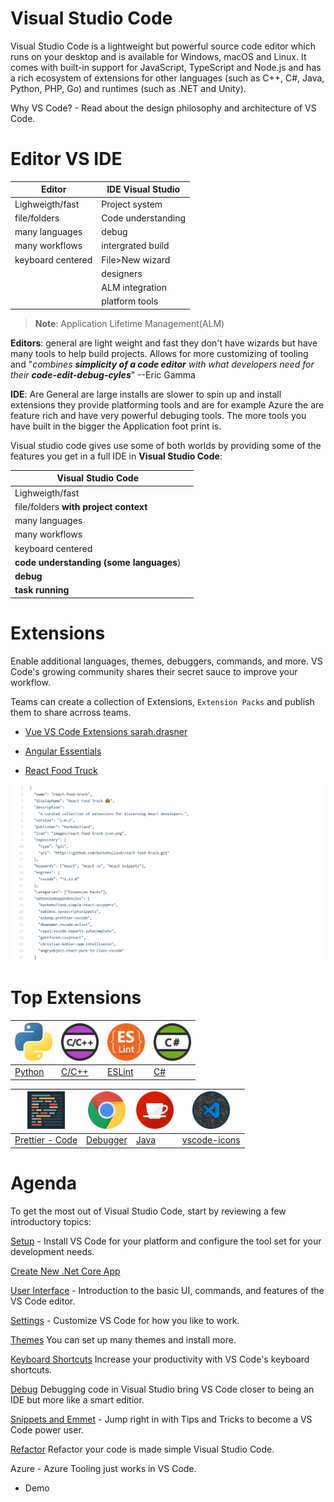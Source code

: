 # Visual Studio Code

Visual Studio Code is a lightweight but powerful source code editor which runs on your desktop and is available for Windows, macOS and Linux. It comes with built-in support for JavaScript, TypeScript and Node.js and has a rich ecosystem of extensions for other languages (such as C++, C#, Java, Python, PHP, Go) and runtimes (such as .NET and Unity).

Why VS Code? - Read about the design philosophy and architecture of VS Code.

# Editor VS IDE

| Editor            | IDE Visual Studio  |
| ----------------- | ------------------ |
| Lighweigth/fast   | Project system     |
| file/folders      | Code understanding |
| many languages    | debug              |
| many workflows    | intergrated build  |
| keyboard centered | File>New wizard    |
|                   | designers          |
|                   | ALM integration    |
|                   | platform tools     |

> **Note**: Application Lifetime Management(ALM)

**Editors**: general are light weight and fast they don't have wizards but have many tools to help build projects. Allows for more customizing of tooling and "_combines **simplicity of a code editor** with what developers need for their **code-edit-debug-cyles**_" --Eric Gamma

**IDE**: Are General are large installs are slower to spin up and install extensions they provide platforming tools and are  for example Azure the are feature rich and have very powerful debuging tools. The more tools you have built in the bigger the Application foot print is.

Visual studio code gives use some of both worlds by providing some of the features you get in a full IDE in **Visual Studio Code**:

| Visual Studio Code                      |     |
| --------------------------------------- | --- |
| Lighweigth/fast                         |
| file/folders **with project context**   |
| many languages                          |
| many workflows                          |
| keyboard centered                       |
| **code understanding (some languages**) |
| **debug**                               |
| **task running**                        |

# Extensions

Enable additional languages, themes, debuggers, commands, and more. VS Code's growing community shares their secret sauce to improve your workflow.

Teams can create a collection of Extensions, `Extension Packs` and publish them to share acrross teams.

* [Vue VS Code Extensions sarah.drasner](https://marketplace.visualstudio.com/items?itemName=sdras.vue-vscode-extensionpack)
* [Angular Essentials](https://marketplace.visualstudio.com/items?itemName=johnpapa.angular-essentials)

* [React Food Truck](https://marketplace.visualstudio.com/items?itemName=burkeholland.react-food-truck)

<img src="./Images/Agenda/food_truck_react_package_ext.png" alt="vscode-icons" width=""/>

# Top Extensions

| [<img src="./Images/Agenda/Python.png" alt="vscode-icons" width="60"/>](https://marketplace.visualstudio.com/items?itemName=ms-python.python) | [<img src="./Images/Agenda/CCPlusPlus.png" alt="vscode-icons" width="60" />](https://marketplace.visualstudio.com/items?itemName=ms-vscode.cpptools) | [<img src="./Images/Agenda/ESLint.png" alt="vscode-icons" width="60"/>](https://marketplace.visualstudio.com/items?itemName=dbaeumer.vscode-eslint) | [<img src="./Images/Agenda/CSharp.png" alt="vscode-icons" width="60" />](https://marketplace.visualstudio.com/items?itemName=ms-dotnettools.csharp)
 |------------- | ---------- | --------------- |-------------|
| [Python](https://marketplace.visualstudio.com/items?itemName=ms-python.python)                                                                | [C/C++](https://marketplace.visualstudio.com/items?itemName=ms-vscode.cpptools)                                                                      | [ESLint](https://marketplace.visualstudio.com/items?itemName=dbaeumer.vscode-eslint)                                                                | [C#](https://marketplace.visualstudio.com/items?itemName=ms-dotnettools.csharp)                                                                     |

| [<img src="./Images/Agenda/Prettier.png" alt="vscode-icons" width="60"/>](https://marketplace.visualstudio.com/items?itemName=esbenp.prettier-vscode) | [<img src="./Images/Agenda/DebuggerForChrome.png" alt="vscode-icons" width="60" />](https://marketplace.visualstudio.com/items?itemName=msjsdiag.debugger-for-chrome) | [<img src="./Images/Agenda/Java.png" alt="vscode-icons" width="60"/>](https://marketplace.visualstudio.com/items?itemName=redhat.java) | [<img src="./Images/Agenda/vs_code_icons.png" alt="vscode-icons" width="60" />](https://marketplace.visualstudio.com/items?itemName=vscode-icons-team.vscode-icons)
|--------------------|-------------|-------------|------------|
| [Prettier - Code](https://marketplace.visualstudio.com/items?itemName=esbenp.prettier-vscode)                                                         | [Debugger](https://marketplace.visualstudio.com/items?itemName=msjsdiag.debugger-for-chrome)                                                                          | [Java](https://marketplace.visualstudio.com/items?itemName=redhat.java)                                                                | [vscode-icons](https://marketplace.visualstudio.com/items?itemName=vscode-icons-team.vscode-icons)                                                                  |



# Agenda

To get the most out of Visual Studio Code, start by reviewing a few introductory topics:

[Setup](https://code.visualstudio.com/) - Install VS Code for your platform and configure the tool set for your development needs.

[Create New .Net Core App](https://github.com/Onemanwolf/visual-studio-2019/blob/master/VisualStudioCode2019_Getting_Started/docs/VisualStudioCode_Create_Project_SDK.md)

[User Interface](https://github.com/Onemanwolf/visual-studio-2019/blob/master/VisualStudioCode2019_Getting_Started/docs/VisualStudioCode_Intro_UI.md) - Introduction to the basic UI, commands, and features of the VS Code editor.

[Settings](https://github.com/Onemanwolf/visual-studio-2019/blob/master/VisualStudioCode2019_Getting_Started/docs/VisualStudioCode_Settings.md) - Customize VS Code for how you like to work.

[Themes](https://github.com/Onemanwolf/visual-studio-2019/blob/master/VisualStudioCode2019_Getting_Started/docs/VisualStudioCode_Themes.md) You can set up many themes and install more.

[Keyboard Shortcuts](https://github.com/Onemanwolf/visual-studio-2019/blob/master/VisualStudioCode2019_Getting_Started/docs/VisualStudioCode_KeyBinding.md)
Increase your productivity with VS Code's keyboard shortcuts.

[Debug](https://github.com/Onemanwolf/visual-studio-2019/blob/master/VisualStudioCode2019_Getting_Started/docs/VisualStudioCode_Debug.md) Debugging code in Visual Studio bring VS Code closer to being an IDE but more like a smart editior.

[Snippets and Emmet](https://github.com/Onemanwolf/visual-studio-2019/blob/master/VisualStudioCode2019_Getting_Started/docs/VisualStudioCode_Snippets_emmit.md) - Jump right in with Tips and Tricks to become a VS Code power user.

[Refactor](https://github.com/Onemanwolf/visual-studio-2019/blob/master/VisualStudioCode2019_Getting_Started/docs/VisualStudioCode_Create_Dotnet_Refactor.md)  Refactor your code  is made simple Visual Studio Code.


Azure - Azure Tooling just works in VS Code.
* Demo








